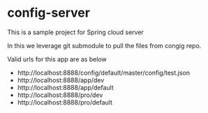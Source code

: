 # config-server
This is a sample project for Spring cloud server

In this we leverage git submodule to pull the files from congig repo.

Valid urls for this app are as below
 - http://localhost:8888/config/default/master/config/test.json
 - http://localhost:8888/app/dev
 - http://localhost:8888/app/default
 - http://localhost:8888/pro/dev
 - http://localhost:8888/pro/default
